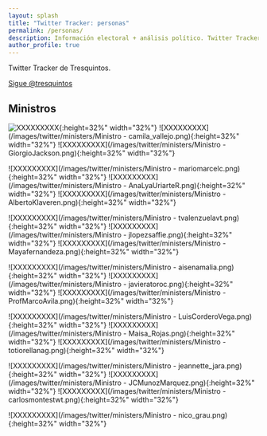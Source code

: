 ```yaml
---
layout: splash 
title: "Twitter Tracker: personas"
permalink: /personas/
description: Información electoral + análisis político. Twitter Tracker.
author_profile: true
---
```


Twitter Tracker de Tresquintos.

<a href="https://twitter.com/tresquintos?ref_src=twsrc%5Etfw" class="twitter-follow-button" data-show-count="false">Sigue @tresquintos</a><script async src="https://platform.twitter.com/widgets.js" charset="utf-8"></script>

## Ministros

![XXXXXXXXX](/images/twitter/individuals/wordcloud_Carolina_Toha.png){:height=32%" width="32%"}
![XXXXXXXXX](/images/twitter/ministers/Ministro - camila_vallejo.png){:height=32%" width="32%"}
![XXXXXXXXX](/images/twitter/ministers/Ministro - GiorgioJackson.png){:height=32%" width="32%"}

![XXXXXXXXX](/images/twitter/ministers/Ministro - mariomarcelc.png){:height=32%" width="32%"}
![XXXXXXXXX](/images/twitter/ministers/Ministro - AnaLyaUriarteR.png){:height=32%" width="32%"}
![XXXXXXXXX](/images/twitter/ministers/Ministro - AlbertoKlaveren.png){:height=32%" width="32%"}

![XXXXXXXXX](/images/twitter/ministers/Ministro - tvalenzuelavt.png){:height=32%" width="32%"}
![XXXXXXXXX](/images/twitter/ministers/Ministro - jlopezsaffie.png){:height=32%" width="32%"}
![XXXXXXXXX](/images/twitter/ministers/Ministro - Mayafernandeza.png){:height=32%" width="32%"}

![XXXXXXXXX](/images/twitter/ministers/Ministro - aisenamalia.png){:height=32%" width="32%"}
![XXXXXXXXX](/images/twitter/ministers/Ministro - javieratoroc.png){:height=32%" width="32%"}
![XXXXXXXXX](/images/twitter/ministers/Ministro - ProfMarcoAvila.png){:height=32%" width="32%"}

![XXXXXXXXX](/images/twitter/ministers/Ministro - LuisCorderoVega.png){:height=32%" width="32%"}
![XXXXXXXXX](/images/twitter/ministers/Ministro - Maisa_Rojas.png){:height=32%" width="32%"}
![XXXXXXXXX](/images/twitter/ministers/Ministro - totiorellanag.png){:height=32%" width="32%"}

![XXXXXXXXX](/images/twitter/ministers/Ministro - jeannette_jara.png){:height=32%" width="32%"}
![XXXXXXXXX](/images/twitter/ministers/Ministro - JCMunozMarquez.png){:height=32%" width="32%"}
![XXXXXXXXX](/images/twitter/ministers/Ministro - carlosmontestwt.png){:height=32%" width="32%"}

![XXXXXXXXX](/images/twitter/ministers/Ministro - nico_grau.png){:height=32%" width="32%"}
